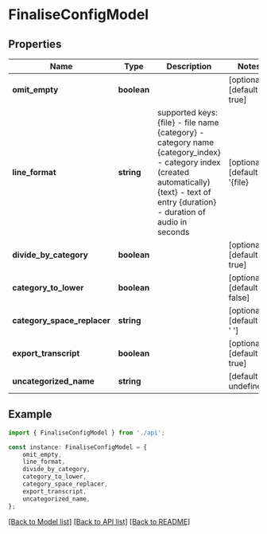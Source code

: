 # FinaliseConfigModel


## Properties

Name | Type | Description | Notes
------------ | ------------- | ------------- | -------------
**omit_empty** | **boolean** |  | [optional] [default to true]
**line_format** | **string** |       supported keys:          {file} - file name          {category} - category name          {category_index} - category index (created automatically)          {text} - text of entry          {duration} - duration of audio in seconds       | [optional] [default to '{file}|{text}']
**divide_by_category** | **boolean** |  | [optional] [default to true]
**category_to_lower** | **boolean** |  | [optional] [default to false]
**category_space_replacer** | **string** |  | [optional] [default to ' ']
**export_transcript** | **boolean** |  | [optional] [default to true]
**uncategorized_name** | **string** |  | [default to undefined]

## Example

```typescript
import { FinaliseConfigModel } from './api';

const instance: FinaliseConfigModel = {
    omit_empty,
    line_format,
    divide_by_category,
    category_to_lower,
    category_space_replacer,
    export_transcript,
    uncategorized_name,
};
```

[[Back to Model list]](../README.md#documentation-for-models) [[Back to API list]](../README.md#documentation-for-api-endpoints) [[Back to README]](../README.md)
